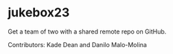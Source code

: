 # jukebox23
Get a team of two with a shared remote repo on GitHub.

Contributors: Kade Dean and Danilo Malo-Molina
